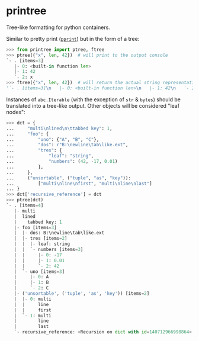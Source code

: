 # printree
Tree-like formatting for python containers.

Similar to pretty print ([`pprint`](https://docs.python.org/3/library/pprint.html)) but in the form of a tree:

```python
>>> from printree import ptree, ftree
>>> ptree({"x", len, 42})  # will print to the output console
`- . [items=3]
   |- 0: <built-in function len>
   |- 1: 42
   `- 2: x
>>> ftree({"x", len, 42})  # will return the actual string representation
'`- . [items=3]\n   |- 0: <built-in function len>\n   |- 1: 42\n   `- 2: x'
```

Instances of `abc.Iterable` (with the exception of `str` & `bytes`) should be translated into a tree-like output.
Other objects will be considered "leaf nodes":
```python
>>> dct = {
...     "multi\nlined\n\ttabbed key": 1,
...     "foo": {
...         "uno": {"A", "B", "C"},
...         "dos": r"B:\newline\tab\like.ext",
...         "tres": {
...             "leaf": "string",
...             "numbers": (42, -17, 0.01)
...         },
...     },
...     ("unsortable", ("tuple", "as", "key")):
...         ["multi\nline\nfirst", "multi\nline\nlast"]
... }
>>> dct['recursive_reference'] = dct
>>> ptree(dct)
`- . [items=4]
   |- multi
   |  lined
   |    tabbed key: 1
   |- foo [items=3]
   |  |- dos: B:\newline\tab\like.ext
   |  |- tres [items=2]
   |  |  |- leaf: string
   |  |  `- numbers [items=3]
   |  |     |- 0: -17
   |  |     |- 1: 0.01
   |  |     `- 2: 42
   |  `- uno [items=3]
   |     |- 0: A
   |     |- 1: B
   |     `- 2: C
   |- ('unsortable', ('tuple', 'as', 'key')) [items=2]
   |  |- 0: multi
   |  |     line
   |  |     first
   |  `- 1: multi
   |        line
   |        last
   `- recursive_reference: <Recursion on dict with id=140712966998864>
```
